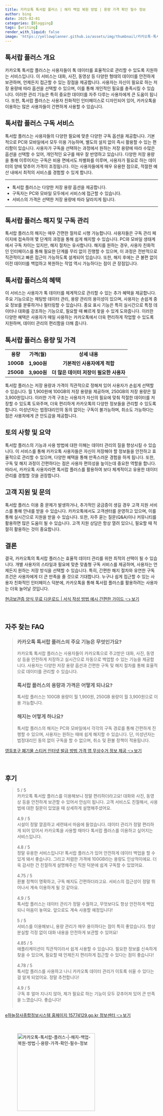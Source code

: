 ```yaml
---
title: 카카오톡 톡서랍 플러스 | 해지 백업 복원 방법 | 용량 가격 확인 필수 정보
author: bing
date: 2025-02-01
categories: [Blogging]
tags: [writing]
render_with_liquid: false
image: 'https://yellowplanner.github.io/assets/img/thumbnail/카카오톡-톡서랍-플러스-|-해지-백업-복원-방법-|-용량-가격-확인-필수-정보.webp'
---
```



<h2 id='톡서랍 플러스 개요'>톡서랍 플러스 개요</h2>

<p>카카오톡 톡서랍 플러스는 사용자들이 톡 데이터를 효율적으로 관리할 수 있도록 지원하는 서비스입니다. 이 서비스는 대화, 사진, 동영상 등 다양한 형태의 데이터를 안전하게 보관하며, 언제든지 접근할 수 있는 장점을 제공합니다. 사용자는 자신이 필요로 하는 저장 용량에 따라 옵션을 선택할 수 있으며, 이를 통해 개인적인 필요를 충족시킬 수 있습니다. 이러한 관리 기능은 특히 중요한 데이터를 자주 다루는 사용자에게 큰 도움이 됩니다. 또한, 톡서랍 플러스는 사용자 친화적인 인터페이스로 디자인되어 있어, 카카오톡을 이용하는 많은 사용자들이 간편하게 사용할 수 있습니다.</p>

<h2 id='톡서랍 플러스 구독 서비스'>톡서랍 플러스 구독 서비스</h2>

<p>톡서랍 플러스는 사용자들의 다양한 필요에 맞춘 다양한 구독 옵션을 제공합니다. 기본적으로 PC와 모바일에서 모두 이용 가능하며, 별도의 설치 없이 즉시 활용할 수 있는 편리함이 있습니다. 사용자가 구독을 선택하는 과정에서 원하는 저장 용량에 따라 수많은 옵션을 선택할 수 있어, 개인적인 요구를 매우 잘 반영하고 있습니다. 다양한 저장 용량을 통해 이루어지는 구독은 비용 면에서도 차별화를 이루며, 사용자가 필요로 하는 데이터의 양에 맞추어 가격이 조정됩니다. 이는 사용자들에게 매우 유용한 점으로, 적절한 예산 내에서 최적의 서비스를 경험할 수 있게 합니다.</p>

<hr />

<ul>
    <li>톡서랍 플러스는 다양한 저장 용량 옵션을 제공합니다.</li>
    <li>구독자는 PC와 모바일 모두에서 서비스에 접근할 수 있습니다.</li>
    <li>서비스의 가격은 선택한 저장 용량에 따라 달라지게 됩니다.</li>
</ul>

<hr />

<h2 id='톡서랍 플러스 해지 및 구독 관리'>톡서랍 플러스 해지 및 구독 관리</h2>

<p>톡서랍 플러스의 해지는 매우 간편한 절차로 시행 가능합니다. 사용자들은 구독 관리 페이지에 접속하여 몇 단계의 과정을 통해 쉽게 해지할 수 있습니다. PC와 모바일 생태계에서 구독 차이는 있지만, 해지 절차는 유사합니다. 해지를 원하는 경우, 사용자 친화적인 인터페이스를 통해 필요한 단계를 무리 없이 진행할 수 있으며, 이 과정은 전반적으로 직관적이고 빠른 접근이 가능하도록 설계되어 있습니다. 또한, 해지 후에는 큰 불편 없이 이전 데이터를 백업하고 복원하는 작업 역시 가능하다는 점이 큰 장점입니다.</p>

<h2 id='톡서랍 플러스의 혜택'>톡서랍 플러스의 혜택</h2>

<p>이 서비스는 사용자가 톡 데이터를 체계적으로 관리할 수 있는 추가 혜택을 제공합니다. 주요 기능으로는 채팅방 데이터 관리, 용량 관리의 용이성이 있으며, 사용자는 손쉽게 중요 정보를 분류하거나 필터링할 수 있습니다. 중요 표시 기능은 특히 실시간으로 특정 데이터나 대화를 강조하는 기능으로, 필요할 때 빠르게 찾을 수 있게 도와줍니다. 이러한 다양한 혜택은 사용자가 매일 사용하는 카카오톡에서 더욱 편리하게 작업할 수 있도록 지원하며, 데이터 관리의 편리함을 더해 줍니다.</p>

<h2 id='톡서랍 플러스 용량 및 가격'>톡서랍 플러스 용량 및 가격</h2>

<table>
    <tr>
        <td style="text-align: center; height: 17px;"><b>용량</b></td>
        <td style="text-align: center; height: 17px;"><b>가격(월)</b></td>
        <td style="text-align: center; height: 17px;"><b>상세 내용</b></td>
    </tr>
    <tr>
        <td style="text-align: center; height: 17px;"><b>100GB</b></td>
        <td style="text-align: center; height: 17px;"><b>1,900원</b></td>
        <td style="text-align: center; height: 17px;"><b>기본적인 사용자에게 적합</b></td>
    </tr>
    <tr>
        <td style="text-align: center; height: 17px;"><b>250GB</b></td>
        <td style="text-align: center; height: 17px;"><b>3,900원</b></td>
        <td style="text-align: center; height: 17px;"><b>더 많은 데이터 저장이 필요한 사용자</b></td>
    </tr>
</table>

<p>톡서랍 플러스는 저장 용량과 가격이 직관적으로 정해져 있어 사용자가 손쉽게 선택할 수 있습니다. 월 1,900원에 100GB의 저장 용량을 제공하며, 250GB의 저장 용량은 월 3,900원입니다. 이러한 가격 구조는 사용자가 자신의 필요에 맞춰 적절한 데이터를 저장할 수 있도록 도와주며, 더욱 편리하게 카카오톡의 다양한 정보들을 관리할 수 있도록 합니다. 미성년자는 법정대리인의 동의 없이는 구독이 불가능하며, 취소도 가능하다는 점은 사용자에게 큰 안도감을 제공합니다.</p>

<h2 id='토의 사항 및 요약'>토의 사항 및 요약</h2>

<p>톡서랍 플러스의 기능과 사용 방법에 대한 이해는 데이터 관리의 질을 향상시킬 수 있습니다. 이 서비스를 통해 카카오톡 사용자들은 자신이 저장해야 할 정보들을 안전하고 효율적으로 관리할 수 있으며, 다양한 혜택을 통해 만족스러운 경험을 하게 됩니다. 또한, 구독 및 해지 과정이 간편하다는 점은 사용자 편의성을 높이는데 중요한 역할을 합니다. 따라서, 카카오톡 사용자라면 톡서랍 플러스를 활용하여 보다 체계적이고 유용한 데이터 관리를 경험할 것을 권장합니다.</p>

<h2 id='고객 지원 및 문의'>고객 지원 및 문의</h2>

<p>톡서랍 플러스 이용 중 문제가 발생하거나, 추가적인 궁금증이 생길 경우 고객 지원 서비스를 통해 안내를 받을 수 있습니다. 카카오톡에서도 고객센터를 운영하고 있으며, 이를 통해 실시간으로 지원을 받을 수 있습니다. 또한, 자주 묻는 질문(Q&A)이나 커뮤니티를 활용하면 많은 도움이 될 수 있습니다. 고객 지원 상담은 항상 열려 있으니, 필요할 때 적절히 활용하는 것이 중요합니다.</p>

<h2 id='결론'>결론</h2>

<p>결국, 카카오톡의 톡서랍 플러스는 효율적 데이터 관리를 위한 최적의 선택이 될 수 있습니다. 개별 사용자의 스타일과 필요에 맞춘 맞춤형 구독 서비스를 제공하며, 사용자는 언제든지 원하는 저장 방식을 선택할 수 있습니다. 특히, 간편한 해지 절차와 유연한 구독 조건은 사용자에게 더 큰 만족을 줄 것으로 기대합니다. 누구나 쉽게 접근할 수 있는 사용자 친화적인 인터페이스 덕분에, 카카오톡을 통해 톡서랍 플러스를 활용하려는 사용자는 더욱 늘어날 것입니다.</p>


<p><a class="click-button" title="현금보관증 양식 무료 다운로드 | 서식 작성 방법 예시 간편한 가이드" href="https://yellowplanner.github.io/posts/%ED%98%84%EA%B8%88%EB%B3%B4%EA%B4%80%EC%A6%9D-%EC%96%91%EC%8B%9D-%EB%AC%B4%EB%A3%8C-%EB%8B%A4%EC%9A%B4%EB%A1%9C%EB%93%9C-%EC%84%9C%EC%8B%9D-%EC%9E%91%EC%84%B1-%EB%B0%A9%EB%B2%95-%EC%98%88%EC%8B%9C-%EA%B0%84%ED%8E%B8%ED%95%9C-%EA%B0%80%EC%9D%B4%EB%93%9C/" rel="dofollow">현금보관증 양식 무료 다운로드 | 서식 작성 방법 예시 간편한 가이드 👈 보기</a></p><br>
<h2 id='자주_찾는_FAQ'>자주 찾는 FAQ</h2>
<div itemscope="" itemtype="https://schema.org/FAQPage"> 
<blockquote> 
<div itemscope="" itemprop="mainEntity" itemtype="https://schema.org/Question"> 
<h3 itemprop="name">카카오톡 톡서랍 플러스의 주요 기능은 무엇인가요?</h3> 
<div itemscope="" itemprop="acceptedAnswer" itemtype="https://schema.org/Answer"> 
<span itemprop="text"> 
<p>카카오톡 톡서랍 플러스는 사용자들이 카카오톡으로 주고받은 대화, 사진, 동영상 등을 안전하게 저장하고 실시간으로 자동으로 백업할 수 있는 기능을 제공합니다. 사용자는 다양한 저장 용량 옵션과 간편한 구독 및 해지 절차를 통해 효율적으로 데이터를 관리할 수 있습니다.</p> 
</span> 
</div> 
</div> 

<div itemscope="" itemprop="mainEntity" itemtype="https://schema.org/Question"> 
<h3 itemprop="name">톡서랍 플러스의 용량과 가격은 어떻게 되나요?</h3> 
<div itemscope="" itemprop="acceptedAnswer" itemtype="https://schema.org/Answer"> 
<span itemprop="text"> 
<p>톡서랍 플러스는 100GB 용량이 월 1,900원, 250GB 용량이 월 3,900원으로 이용 가능합니다.</p> 
</span> 
</div> 
</div> 

<div itemscope="" itemprop="mainEntity" itemtype="https://schema.org/Question"> 
<h3 itemprop="name">해지는 어떻게 하나요?</h3> 
<div itemscope="" itemprop="acceptedAnswer" itemtype="https://schema.org/Answer"> 
<span itemprop="text"> 
<p>톡서랍 플러스의 해지는 PC와 모바일에서 각각의 구독 경로를 통해 간편하게 진행할 수 있으며, 사용자는 원하는 때에 쉽게 해지할 수 있습니다. 단, 미성년자는 법정대리인 동의 없이 구독을 할 수 없으며, 취소 및 환불 정책이 적용됩니다.</p> 
</span> 
</div> 
</div> 

</blockquote> 
</div>
<p><a class="click-button" title="영등포구 폐기물 스티커 인터넷 발급 방법 가격 앱 무상수거 정보 제공" href="https://yellowplanner.github.io/posts/%EC%98%81%EB%93%B1%ED%8F%AC%EA%B5%AC-%ED%8F%90%EA%B8%B0%EB%AC%BC-%EC%8A%A4%ED%8B%B0%EC%BB%A4-%EC%9D%B8%ED%84%B0%EB%84%B7-%EB%B0%9C%EA%B8%89-%EB%B0%A9%EB%B2%95-%EA%B0%80%EA%B2%A9-%EC%95%B1-%EB%AC%B4%EC%83%81%EC%88%98%EA%B1%B0-%EC%A0%95%EB%B3%B4-%EC%A0%9C%EA%B3%B5/" rel="dofollow">영등포구 폐기물 스티커 인터넷 발급 방법 가격 앱 무상수거 정보 제공 👈 보기</a></p><br>
<h2 id='후기'>후기</h2>
<div itemscope itemtype="https://schema.org/Product">
  <blockquote>
  <div itemprop="review" itemscope itemtype="https://schema.org/Review">
      <div itemprop="reviewRating" itemscope itemtype="https://schema.org/Rating"> <span itemprop="ratingValue">5</span> / <span itemprop="bestRating">5</span> </div>
      <span itemprop="reviewBody">카카오톡 톡서랍 플러스를 이용해보니 정말 편리하더라고요! 대화와 사진, 동영상 등을 안전하게 보관할 수 있어서 안심이 됩니다. 고객 서비스도 친절해서, 사용법에 대한 질문이 있었을 때 상세하게 설명해주셨어요.</span>
  </div>
  <br>
  <div itemprop="review" itemscope itemtype="https://schema.org/Review">
      <div itemprop="reviewRating" itemscope itemtype="https://schema.org/Rating"> <span itemprop="ratingValue">4.9</span> / <span itemprop="bestRating">5</span> </div>
      <span itemprop="reviewBody">시설이 정말 깔끔하고 세련돼서 마음에 들었습니다. 데이터 관리가 정말 편리하게 되어 있어서 카카오톡을 사용할 때마다 톡서랍 플러스를 이용하고 싶어지는 서비스입니다.</span>
  </div>
  <br>
  <div itemprop="review" itemscope itemtype="https://schema.org/Review">
      <div itemprop="reviewRating" itemscope itemtype="https://schema.org/Rating"> <span itemprop="ratingValue">4.8</span> / <span itemprop="bestRating">5</span> </div>
      <span itemprop="reviewBody">정말 유용한 서비스입니다! 톡서랍 플러스가 있어 안전하게 데이터 백업을 할 수 있게 돼서 좋습니다. 그리고 저렴한 가격에 100GB라는 용량도 인상적이에요. 더욱 감사한 건 친절하게 설명해주신 직원 덕분에 쉽게 구독할 수 있었어요.</span>
  </div>
  <br>
  <div itemprop="review" itemscope itemtype="https://schema.org/Review">
      <div itemprop="reviewRating" itemscope itemtype="https://schema.org/Rating"> <span itemprop="ratingValue">4.75</span> / <span itemprop="bestRating">5</span> </div>
      <span itemprop="reviewBody">환불 정책이 명확하고, 구독 해지도 간편하더라고요. 서비스의 접근성이 정말 뛰어나서 계속 이용하게 될 것 같아요.</span>
  </div>
  <br>
  <div itemprop="review" itemscope itemtype="https://schema.org/Review">
      <div itemprop="reviewRating" itemscope itemtype="https://schema.org/Rating"> <span itemprop="ratingValue">4.9</span> / <span itemprop="bestRating">5</span> </div>
      <span itemprop="reviewBody">톡서랍 플러스는 데이터 관리가 정말 수월하고, 무엇보다도 항상 안전하게 백업되니 마음이 놓여요. 앞으로도 계속 사용할 예정입니다!</span>
  </div>
  <br>
  <div itemprop="review" itemscope itemtype="https://schema.org/Review">
      <div itemprop="reviewRating" itemscope itemtype="https://schema.org/Rating"> <span itemprop="ratingValue">5</span> / <span itemprop="bestRating">5</span> </div>
      <span itemprop="reviewBody">서비스를 이용해보니, 용량 관리가 매우 용이하다는 점이 특히 좋았습니다. 항상 분실할 걱정 없이 대화 내용을 안전하게 보관할 수 있어요!</span>
  </div>
  <br>
  <div itemprop="review" itemscope itemtype="https://schema.org/Review">
      <div itemprop="reviewRating" itemscope itemtype="https://schema.org/Rating"> <span itemprop="ratingValue">4.85</span> / <span itemprop="bestRating">5</span> </div>
      <span itemprop="reviewBody">애플리케이션이 직관적이라서 쉽게 사용할 수 있습니다. 필요한 정보를 신속하게 찾을 수 있으며, 필요할 때 언제든지 편리하게 접근할 수 있다는 점이 좋습니다!</span>
  </div>
  <br>
  <div itemprop="review" itemscope itemtype="https://schema.org/Review">
      <div itemprop="reviewRating" itemscope itemtype="https://schema.org/Rating"> <span itemprop="ratingValue">4.78</span> / <span itemprop="bestRating">5</span> </div>
      <span itemprop="reviewBody">톡서랍 플러스를 사용하고 나니 카카오톡 데이터 관리가 이토록 쉬울 수 있다는 걸 알게 되었어요. 정말 추천합니다!</span>
  </div>
  <br>
  <div itemprop="review" itemscope itemtype="https://schema.org/Review">
      <div itemprop="reviewRating" itemscope itemtype="https://schema.org/Rating"> <span itemprop="ratingValue">4.9</span> / <span itemprop="bestRating">5</span> </div>
      <span itemprop="reviewBody">구독 후 얼마 지나지 않아, 제가 필요로 하는 기능이 모두 갖추어져 있어 큰 만족을 느꼈습니다. 좋습니다!</span>
  </div>
  <br>
  </blockquote>
</div>
<p><a class="click-button" title="e하늘장사종합정보시스템 홈페이지 15774129.go.kr 정보센터" href="https://yellowplanner.github.io/posts/e%ED%95%98%EB%8A%98%EC%9E%A5%EC%82%AC%EC%A2%85%ED%95%A9%EC%A0%95%EB%B3%B4%EC%8B%9C%EC%8A%A4%ED%85%9C-%ED%99%88%ED%8E%98%EC%9D%B4%EC%A7%80-15774129.go.kr-%EC%A0%95%EB%B3%B4%EC%84%BC%ED%84%B0/" rel="dofollow">e하늘장사종합정보시스템 홈페이지 15774129.go.kr 정보센터 👈 보기</a></p><br>
<figure class="image"><img src="https://yellowplanner.github.io/assets/img/thumbnail/카카오톡-톡서랍-플러스-|-해지-백업-복원-방법-|-용량-가격-확인-필수-정보.webp" alt="카카오톡-톡서랍-플러스-|-해지-백업-복원-방법-|-용량-가격-확인-필수-정보" width="256" height="256"></figure>